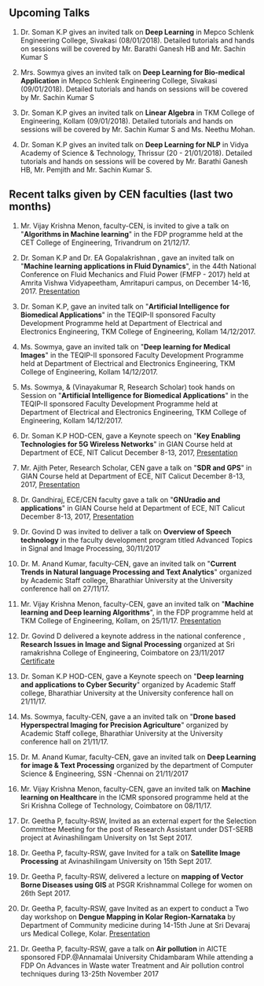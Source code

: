 ## Upcoming Talks
1. Dr. Soman K.P gives an invited talk on **Deep Learning** in Mepco Schlenk Engineering College, Sivakasi (08/01/2018). Detailed tutorials and hands on sessions will be covered by Mr. Barathi Ganesh HB and Mr. Sachin Kumar S

2. Mrs. Sowmya gives an invited talk on **Deep Learning for Bio-medical Application** in Mepco Schlenk Engineering College, Sivakasi (09/01/2018). Detailed tutorials and hands on sessions will be covered by Mr. Sachin Kumar S

3. Dr. Soman K.P gives an invited talk on **Linear Algebra** in TKM College of Engineering, Kollam (09/01/2018). Detailed tutorials and hands on sessions will be covered by Mr. Sachin Kumar S and Ms. Neethu Mohan.

4. Dr. Soman K.P gives an invited talk on **Deep Learning for NLP** in Vidya Academy of Science & Technology, Thrissur (20 - 21/01/2018). Detailed tutorials and hands on sessions will be covered by Mr. Barathi Ganesh HB, Mr. Pemjith and Mr. Sachin Kumar S.

## Recent talks given by CEN faculties (last two months) 

1. Mr. Vijay Krishna Menon, faculty-CEN, is invited to give a talk on "**Algorithms in Machine learning**" in the FDP programme held at the CET College of Engineering, Trivandrum on 21/12/17.

2. Dr. Soman K.P and Dr. EA Gopalakrishnan , gave an invited talk on "**Machine learning applications in Fluid Dynamics**", in the 44th National Conference on Fluid Mechanics and Fluid Power (FMFP - 2017) held at Amrita Vishwa Vidyapeetham, Amritapuri campus, on December 14-16, 2017. [Presentation](https://github.com/BarathiGanesh-HB/cen-talks/blob/master/fluiddynamics.pdf)

3. Dr. Soman K.P, gave an invited talk on "**Artificial Intelligence for Biomedical Applications**" in the TEQIP-II sponsored Faculty Development Programme held at Department of Electrical and Electronics Engineering, TKM College of Engineering, Kollam 14/12/2017.

4. Ms. Sowmya, gave an invited talk on "**Deep learning for Medical Images**" in the TEQIP-II sponsored Faculty Development Programme held at Department of Electrical and Electronics Engineering, TKM College of Engineering, Kollam 14/12/2017.

5. Ms. Sowmya, & (Vinayakumar R, Research Scholar) took hands on Session on "**Artificial Intelligence for Biomedical Applications**" in the TEQIP-II sponsored Faculty Development Programme held at Department of Electrical and Electronics Engineering, TKM College of Engineering, Kollam 14/12/2017.

6. Dr. Soman K.P HOD-CEN, gave a Keynote speech on "**Key Enabling Technologies for 5G Wireless Networks**" in GIAN Course held at Department of ECE, NIT Calicut December 8-13, 2017, [Presentation](https://github.com/BarathiGanesh-HB/cen-talks/blob/master/Soman-NIT.pptx)

7. Mr. Ajith Peter, Research Scholar, CEN gave a talk on "**SDR and GPS**" in GIAN Course held at Department of ECE, NIT Calicut December 8-13, 2017, [Presentation](https://github.com/BarathiGanesh-HB/cen-talks/blob/master/Ajith%20Peter-NIT.pptx)

8. Dr. Gandhiraj, ECE/CEN faculty gave a talk on "**GNUradio and applications**" in GIAN Course held at Department of ECE, NIT Calicut December 8-13, 2017, [Presentation](https://github.com/BarathiGanesh-HB/cen-talks/blob/master/Dr.%20Gandhiraj-NIT.pptx)

9. Dr. Govind D was invited to deliver a talk on **Overview of Speech technology** in the faculty development program titled Advanced Topics in Signal and Image Processing, 30/11/2017

10. Dr. M. Anand Kumar, faculty-CEN, gave an invited talk on "**Current Trends in Natural language Processing and Text Analytics**" organized by Academic Staff college, Bharathiar University at the University conference hall on 27/11/17.

11. Mr. Vijay Krishna Menon, faculty-CEN, gave an invited talk on "**Machine learning and Deep learning Algorithms**", in the FDP programme held at TKM College of Engineering, Kollam, on 25/11/17. [Presentation](https://github.com/BarathiGanesh-HB/cen-talks/blob/master/vijay-tkm1.JPG)

12. Dr. Govind D delivered a keynote address in the national conference , **Research Issues in Image and Signal Processing** organized at Sri ramakrishna College of Engineering, Coimbatore on 23/11/2017 [Certificate](https://github.com/BarathiGanesh-HB/cen-talks/blob/master/SriRamaKrishna.jpg)

13. Dr. Soman K.P HOD-CEN, gave a Keynote speech on "**Deep learning and applications to Cyber Security**" organized by Academic Staff college, Bharathiar University at the University conference hall on 21/11/17.

14. Ms. Sowmya, faculty-CEN, gave a an invited talk on "**Drone based Hyperspectral Imaging for Precision Agriculture**" organized by Academic Staff college, Bharathiar University at the University conference hall on 21/11/17.

15. Dr. M. Anand Kumar, faculty-CEN, gave an invited talk on **Deep Learning for image & Text Processing** organized by the department of Computer Science & Engineering, SSN -Chennai on 21/11/2017

16. Mr. Vijay Krishna Menon, faculty-CEN, gave an invited talk on **Machine learning on Healthcare** in the ICMR sponsored programme held at the Sri Krishna College of Technology, Coimbatore on 08/11/17.

17. Dr. Geetha P, faculty-RSW, Invited as an external expert for the Selection Committee Meeting for the post of Research Assistant under DST-SERB project at Avinashilingam University on 1st Sept 2017.

18. Dr. Geetha P, faculty-RSW, gave Invited for a talk on **Satellite Image Processing** at Avinashilingam University on 15th Sept 2017.

19. Dr. Geetha P, faculty-RSW, delivered a lecture on **mapping of Vector Borne Diseases using GIS** at PSGR Krishnammal College for women on 26th Sept 2017.

20. Dr. Geetha P, faculty-RSW, gave Invited as an expert to conduct a Two day workshop on **Dengue Mapping in Kolar Region-Karnataka** by Department of Community medicine during 14-15th June at Sri Devaraj urs Medical College, Kolar. [Presentation](https://github.com/BarathiGanesh-HB/cen-talks/blob/master/dev.png)

21. Dr. Geetha P, faculty-RSW, gave a talk on **Air pollution** in AICTE sponsored FDP.@Annamalai University Chidambaram While attending a FDP On Advances in Waste water Treatment and Air pollution control techniques during 13-25th November 2017

